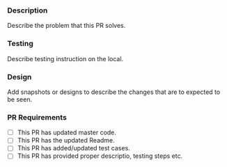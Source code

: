 ### Description
Describe the problem that this PR solves.

### Testing
Describe testing instruction on the local.

### Design
Add snapshots or designs to describe the changes that are to expected to be seen.

### PR Requirements
 - [ ] This PR has updated master code.
 - [ ] This PR has the updated Readme.
 - [ ] This PR has added/updated test cases.
 - [ ] This PR has provided proper descriptio, testing steps etc.